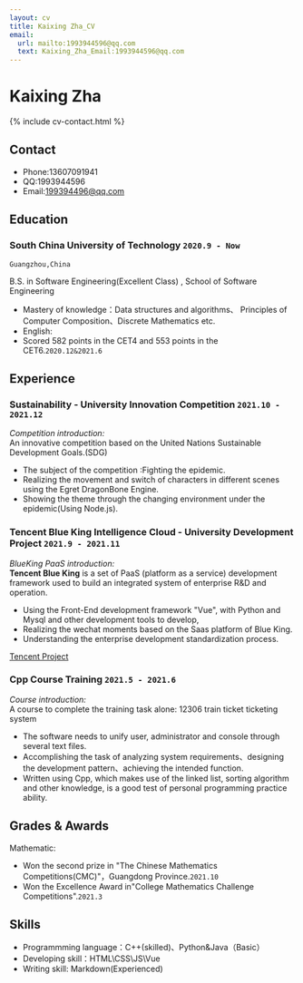 ```yaml
---
layout: cv
title: Kaixing Zha_CV
email:
  url: mailto:1993944596@qq.com
  text: Kaixing_Zha_Email:1993944596@qq.com
---
```


# Kaixing Zha

<!--
include contact information from the front matter
Supported arguments:
    - homepage: url, text
    - phone
    - email
-->

{% include cv-contact.html %}

## Contact
- Phone:13607091941
- QQ:1993944596
- Email:199394496@qq.com

## Education


### **South China University of Technology** `2020.9 - Now`

```
Guangzhou,China
```
B.S. in Software Engineering(Excellent Class) , School of Software Engineering

- Mastery of knowledge：Data structures and algorithms、 Principles of Computer Composition、Discrete Mathematics etc.
- English:
- Scored 582 points in the CET4 and 553 points in the CET6.`2020.12&2021.6`
## Experience

### **Sustainability - University Innovation Competition** `2021.10 - 2021.12`

_Competition introduction:_<br>
An innovative competition based on the United Nations Sustainable Development Goals.(SDG)

- The subject of the competition :Fighting the epidemic.
- Realizing the movement and switch of characters in different scenes using the Egret DragonBone Engine.
- Showing the theme through the changing environment under the epidemic(Using Node.js).

### **Tencent Blue King Intelligence Cloud - University Development Project** `2021.9 - 2021.11`

_BlueKing PaaS introduction:_<br>
**Tencent Blue King** is a set of PaaS (platform as a service) development framework used to build an integrated system of enterprise R&D and operation.
- Using the Front-End development framework "Vue", with Python and Mysql and other development tools to develop, 
- Realizing the wechat moments based on the Saas platform of Blue King. 
- Understanding the enterprise development standardization process.

[Tencent Project](https://gitee.com/Leon_Zha/bk_wechat_demo)

### **Cpp Course Training** `2021.5 - 2021.6`

_Course introduction:_<br>
A course to complete the training task alone: 12306 train ticket ticketing system

- The software needs to unify user, administrator and console through several text files.  
- Accomplishing the task of analyzing system requirements、designing the development pattern、achieving the intended function.
- Written using Cpp, which makes use of the linked list, sorting algorithm and other knowledge, is a good test of personal programming practice ability.


## Grades & Awards

Mathematic:
- Won the second prize in "The Chinese Mathematics Competitions(CMC)"，Guangdong Province.`2021.10 `
- Won the Excellence Award in"College Mathematics Challenge Competitions".`2021.3 `

## Skills

- Programmming language：C++(skilled)、Python&Java（Basic）
- Developing skill：HTML\CSS\JS\Vue
- Writing skill: Markdown(Experienced)

<!-- ### Footer

Last updated: May 2013 -->
